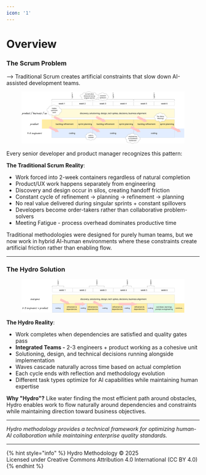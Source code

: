 ```yaml
---
icon: '1'
---
```


# Overview

### The Scrum Problem

\--> Traditional Scrum creates artificial constraints that slow down AI-assisted development teams.

<figure><img src="../.gitbook/assets/image (2).png" alt=""><figcaption></figcaption></figure>

Every senior developer and product manager recognizes this pattern:

**The Traditional Scrum Reality**:

* Work forced into 2-week containers regardless of natural completion
* Product/UX work happens separately from engineering
* Discovery and design occur in silos, creating handoff friction
* Constant cycle of refinement → planning → refinement → planning
* No real value delivered during singular sprints + constant spillovers
* Developers become order-takers rather than collaborative problem-solvers
* Meeting Fatigue - process overhead dominates productive time

Traditional methodologies were designed for purely human teams, but we now work in hybrid AI-human environments where these constraints create artificial friction rather than enabling flow.

***

### The Hydro Solution

<figure><img src="../.gitbook/assets/image (1).png" alt=""><figcaption></figcaption></figure>

**The Hydro Reality**:

* Work completes when dependencies are satisfied and quality gates pass
* **Integrated Teams -** 2-3 engineers + product working as a cohesive unit
* Solutioning, design, and technical decisions running alongside implementation
* Waves cascade naturally across time based on actual completion
* Each cycle ends with reflection and methodology evolution
* Different task types optimize for AI capabilities while maintaining human expertise

**Why "Hydro"?** Like water finding the most efficient path around obstacles, Hydro enables work to flow naturally around dependencies and constraints while maintaining direction toward business objectives.

***

_Hydro methodology provides a technical framework for optimizing human-AI collaboration while maintaining enterprise quality standards._

***

{% hint style="info" %}
Hydro Methodology © 2025 \
Licensed under Creative Commons Attribution 4.0 International (CC BY 4.0)
{% endhint %}
